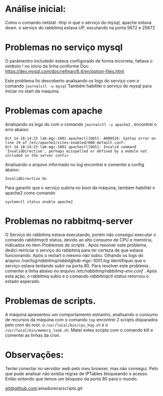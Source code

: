 # Análise inicial:

Como o comando netstat -tlnp vi que o serviço do mysql, apache estava down. o serviço do  rabbitmq estava UP, escutando na porta 5672 e 25672


# Problemas no serviço mysql

O parâmentro includedir estava configurado de forma incorreta, faltava o simbolo ! no inicio da linha conforme Doc: https://dev.mysql.com/doc/refman/8.4/en/option-files.html

Este problema foi descoberto analisando os logs do serviço com o comando ```journalctl -u mysql```
Também habilitei o serviço do mysql para iniciar no start da maquina.


# Problemas com apache

Analisando os logs do com o comando ```journalctl -u apache2``` , encontrei o erro abaixo:

```
Oct 14 18:14:25 lab-mgc-1001 apachectl[665]: AH00526: Syntax error on line 19 of /etc/apache2/sites-enabled/000-default.conf:
Oct 14 18:14:25 lab-mgc-1001 apachectl[665]: Invalid command 'InvalidDirective', perhaps misspelled or defined by a module not included in the server confi>
```

Analisando o arquivo informado no log encontrei e comentei a config abaixo:

```
InvalidDirective On
```

Para garantir  que o serviço subiria no boot da máquina, também habilitei o apache2 como comando 
```
systemctl status enable apache2
```

# Problemas no rabbitmq-server

O Serviço do rabbitmq estava executando, porém não consegui executar o comando rabbitmqctl status, devido ao alto consumo de CPU e memória, indicados no item *Problemas de scripts* . Após resolver este problema, dedici reiniciar o serviço do rabbitmq para ter certeza  de que estava funcionando. Após o restart o mesmo não subiu. Olhando os logs do arquivo */var/log/rabbitmq/rabbit\@lab-mgc-1001.log* identifiquei que o serviço estava tentando subir na porta 80. Para resolver este problema , comentei a linha abaixo no arquivo */etc/rabbitmq/rabbitmq-env.conf* . Após esta ação, o rabbitmq subiu e o comando *rabbitmqctl status* retornou o estado esperado.


# Problemas de scripts. 

A máquina apresentou um comportamento estranho, analisando o consumo de recursos da máquina com o comando ```top``` encontrei 2 scripts disparados pelo cron do root. o ```/usr/local/bin/cpu_hog.sh``` e o ```/usr/local/bin/memory_leak.sh```. Matei estes scripts com o comando kill e comentei as linhas da cron. 


# Observações:

Tentei conectar no servidor web pelo meu browser, mas não consegui. Pelo que pude analisar não existia regras de IPTables bloqueando o acesso. Então entendo que temos um bloqueio da porta 80 para o mundo. 

git@github.com:amadureira/scripts.git